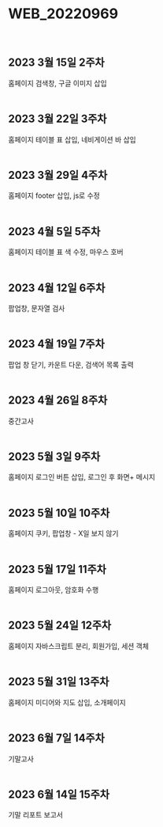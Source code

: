 # WEB_20220969
 <br>
<h2>2023 3월 15일 2주차</h2> 홈페이지 검색창, 구글 이미지 삽입
  <br> <br>
<h2>2023 3월 22일 3주차</h2> 홈페이지 테이블 표 삽입, 네비게이션 바 삽입
  <br> <br>
<h2>2023 3월 29일 4주차</h2> 홈페이지 footer 삽입, js로 수정
  <br> <br>
<h2>2023 4월 5일 5주차</h2> 홈페이지 테이블 표 색 수정, 마우스 호버
  <br> <br>
<h2>2023 4월 12일 6주차</h2> 팝업창, 문자열 검사
  <br> <br>
<h2>2023 4월 19일 7주차</h2> 팝업 창 닫기, 카운트 다운, 검색어 목록 출력
  <br> <br>
<h2>2023 4월 26일 8주차</h2> 중간고사
  <br> <br>
<h2>2023 5월 3일 9주차 </h2>홈페이지 로그인 버튼 삽입, 로그인 후 화면+ 메시지
  <br> <br>
<h2>2023 5월 10일 10주차 </h2>홈페이지 쿠키, 팝업창 - X일 보지 않기
  <br> <br>
<h2>2023 5월 17일 11주차 </h2>홈페이지 로그아웃, 암호화 수행
  <br> <br>
<h2>2023 5월 24일 12주차 </h2>홈페이지 자바스크립트 분리, 회원가입, 세션 객체
  <br> <br>
<h2>2023 5월 31일 13주차 </h2>홈페이지 미디어와 지도 삽입, 소개페이지
  <br> <br>
<h2>2023 6월 7일 14주차 </h2>기말고사
  <br> <br>
<h2>2023 6월 14일 15주차 </h2>기말 리포트 보고서
 </div>

